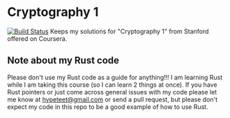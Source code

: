 # Cryptography 1 
[![Build Status](https://travis-ci.org/hvpeteet/crypto1.svg?branch=master)](https://travis-ci.org/hvpeteet/crypto1)
Keeps my solutions for "Cryptography 1" from Stanford offered on Coursera.

## Note about my Rust code
Please don't use my Rust code as a guide for anything!!! I am learning Rust while I am taking this course (so I can learn 2 things at once). If you have Rust pointers or just come across general issues with my code please let me know at hvpeteet@gmail.com or send a pull request, but please don't expect my code in this repo to be a good example of how to use Rust.
